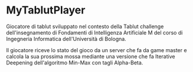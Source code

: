 # MyTablutPlayer
Giocatore di tablut sviluppato nel contesto della Tablut challenge dell'insegnamento di Fondamenti di Intelligenza Artificiale M del corso di Ingegneria Informatica dell'Università di Bologna.

Il giocatore riceve lo stato del gioco da un server che fa da game master e calcola la sua prossima mossa mediante una versione che fa Iterative Deepening dell'algoritmo Min-Max con tagli Alpha-Beta.
